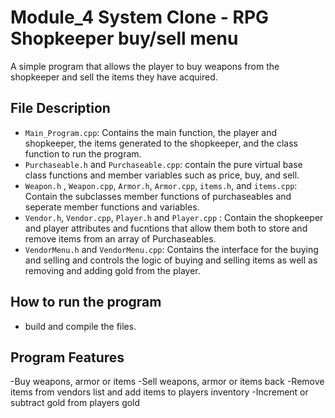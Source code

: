 # Module_4 System Clone - RPG Shopkeeper buy/sell menu
A simple program that allows the player to buy weapons from the shopkeeper and sell the items they have acquired.

## File Description
- `Main_Program.cpp`: Contains the main function, the player and shopkeeper, the items generated to the shopkeeper, and the class function to run the program.
- `Purchaseable.h` and `Purchaseable.cpp`: contain the pure virtual base class functions and member variables such as price, buy, and sell. 
- `Weapon.h` , `Weapon.cpp`, `Armor.h`, `Armor.cpp`, `items.h`, and `items.cpp`: Contain the subclasses member functions of purchaseables and seperate member functions and variables.  
- `Vendor.h`, `Vendor.cpp`, `Player.h` and `Player.cpp` : Contain the shopkeeper and player attributes and fucntions that allow them both to store and remove items from an array of Purchaseables.
- `VendorMenu.h` and `VendorMenu.cpp`: Contains the interface for the buying and selling and controls the logic of buying and selling items as well as removing and adding gold from the player.
## How to run the program
- build and compile the files.
## Program Features
-Buy weapons, armor or items
-Sell weapons, armor or items back
-Remove items from vendors list and add items to players inventory
-Increment or subtract gold from players gold
